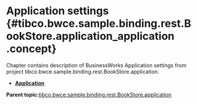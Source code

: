 # Application settings {#tibco.bwce.sample.binding.rest.BookStore.application_application .concept}

Chapter contains description of BusinessWorks Application settings from project tibco.bwce.sample.binding.rest.BookStore.application.

-   **[Application](../../../projects/tibco.bwce.sample.binding.rest.BookStore.application/META-INF/TIBCO.application.md)**  


**Parent topic:**[tibco.bwce.sample.binding.rest.BookStore.application](../../../projects/tibco.bwce.sample.binding.rest.BookStore.application/tibco.bwce.sample.binding.rest.BookStore.application.md)

